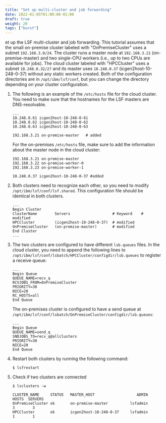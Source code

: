 ```yaml
---
title: "Set up multi-cluster and job forwarding"
date: 2022-01-05T01:00:00-01:00
draft: true
weight: 20 
tags: ["burst"] 
---
```


et up the LSF multi-cluster and job forwarding. This tutorial assumes that the small on-premise cluster labeled with "OnPremiseCluster" uses a subnet `192.168.3.0/24`. The cluster runs a master node at `192.168.3.21` (on-premise-master) and two single-CPU workers (i.e., up to two CPUs are available for jobs). The cloud cluster labeled with "HPCCluster" uses a subnet `10.248.0.32/27` and its master uses `10.248.0.37` (icgen2host-10-248-0-37) without any static workers created. Both of the configuration directories are in `/opt/ibm/lsf/conf`, but you can change the directory depending on your cluster configuration.

1. The following is an example of the `/etc/hosts` file for the cloud cluster. You need to make sure that the hostnames for the LSF masters are DNS-resolvable.

    ```
    ...
    10.248.0.61 icgen2host-10-248-0-61
    10.248.0.62 icgen2host-10-248-0-62
    10.248.0.63 icgen2host-10-248-0-63

    192.168.3.21 on-premise-master   # added
    ```

    For the on-premises `/etc/hosts` file, make sure to add the information about the master node in the cloud cluster:

    ```
    192.168.3.21 on-premise-master
    192.168.3.22 on-premise-worker-0
    192.168.3.23 on-premise-worker-1

    10.248.0.37 icgen2host-10-248-0-37 #added
    ```

2. Both clusters need to recognize each other, so you need to modify `/opt/ibm/lsf/conf/lsf.shared`. This configuration file should be identical in both clusters.

    ```
    ...
    Begin Cluster
    ClusterName        Servers                   # Keyword    # modified
    HPCCluster         (icgen2host-10-248-0-37)  # modified
    OnPremiseCluster   (on-premise-master)       # modified
    End Cluster
    ...
    ```

3. The two clusters are configured to have different `lsb.queues` files. In the cloud cluster, you need to append the following lines to `/opt/ibm/lsf/conf/lsbatch/HPCCluster/configdir/lsb.queues` to register a receive queue:

    ```
    ...
    Begin Queue
    QUEUE_NAME=recv_q
    RCVJOBS_FROM=OnPremiseCluster
    PRIORITY=30
    NICE=20
    RC_HOSTS=all
    End Queue
    ```

    The on-premises cluster is configured to have a send queue at `/opt/ibm/lsf/conf/lsbatch/OnPremiseCluster/configdir/lsb.queues`:

    ```
    ...
    Begin Queue
    QUEUE_NAME=send_q
    SNDJOBS_TO=recv_q@allclusters
    PRIORITY=30
    NICE=20
    End Queue
    ```

4. Restart both clusters by running the following command:

    ```
    $ lsfrestart
    ```

5. Check if two clusters are connected

    ```
    $ lsclusters -w
    ```

    ```
    CLUSTER_NAME     STATUS   MASTER_HOST                   ADMIN    HOSTS  SERVERS
    OnPremiseCluster ok       on-premise-master          lsfadmin        3        3
    HPCCluster       ok       icgen2host-10-248-0-37     lsfadmin        1        1
    ```


